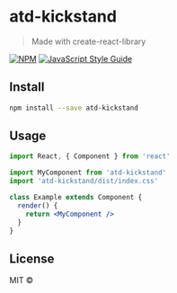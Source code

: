 # atd-kickstand

> Made with create-react-library

[![NPM](https://img.shields.io/npm/v/atd-kickstand.svg)](https://www.npmjs.com/package/atd-kickstand) [![JavaScript Style Guide](https://img.shields.io/badge/code_style-standard-brightgreen.svg)](https://standardjs.com)

## Install

```bash
npm install --save atd-kickstand
```

## Usage

```jsx
import React, { Component } from 'react'

import MyComponent from 'atd-kickstand'
import 'atd-kickstand/dist/index.css'

class Example extends Component {
  render() {
    return <MyComponent />
  }
}
```

## License

MIT © [](https://github.com/)
